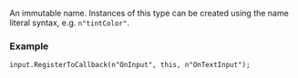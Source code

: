An immutable name. Instances of this type can be created using the name literal syntax, e.g. `n"tintColor"`.

### Example

```
input.RegisterToCallback(n"OnInput", this, n"OnTextInput");
```
